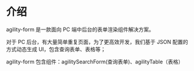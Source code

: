 # 介绍
<InArticleAdsense
    data-ad-client="ca-pub-6727970703714205"
    data-ad-slot="9644373612">
</InArticleAdsense>
agility-form 是一款面向 PC 端中后台的表单渲染组件解决方案。

对于 PC 后台，有大量简单重复页面，为了更高效开发，我们基于 JSON 配置的方式动态生成 UI，包含查询表单、表格等；

agility-form 包含组件：agilitySearchForm(查询表单)、agilityTable（表格）
